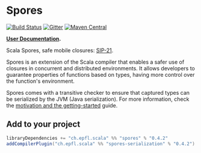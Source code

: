 # Spores

[![Build Status](https://platform-ci.scala-lang.org/api/badges/scalacenter/spores/status.svg)](https://platform-ci.scala-lang.org/scalacenter/spores)
[![Gitter](https://badges.gitter.im/scalacenter/spores.svg)](https://gitter.im/scalacenter/spores?utm_source=badge&utm_medium=badge&utm_campaign=pr-badge)
[![Maven Central](https://img.shields.io/maven-central/v/ch.epfl.scala/spores_2.11.svg)][search.maven]

**[User Documentation](http://scalacenter.github.io/spores/spores.html).**

Scala Spores, safe mobile closures: [SIP-21](http://docs.scala-lang.org/sips/pending/spores.html).
  
Spores is an extension of the Scala compiler that enables a safer use of closures
in concurrent and distributed environments. It allows developers to guarantee properties
of functions based on types, having more control over the function's environment.

Spores comes with a transitive checker to ensure that captured types can be
serialized by the JVM (Java serialization). For more information, check the
[motivation and the getting-started](java-serialization.md) guide.

## Add to your project

```scala
libraryDependencies += "ch.epfl.scala" %% "spores" % "0.4.2"
addCompilerPlugin("ch.epfl.scala" %% "spores-serialization" % "0.4.2")
```

[search.maven]: http://search.maven.org/#search|ga|1|ch.epfl.scala.spores
